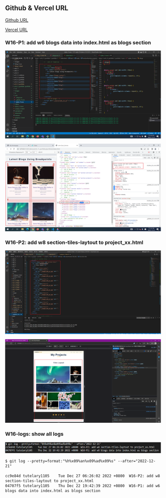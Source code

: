 ## Github & Vercel URL

[Github URL](https://github.com/tutelary1105/1111-sweb-1N-demo-211411011)

[Vercel URL](https://1111-sweb-1-n-demo-211411011-71y5.vercel.app/)

### W16-P1: add w6 blogs data into index.html as blogs section

![](w16_p1-1.png)

![](w16_p1-2.png)

### W16-P2: add w8 section-tiles-laytout to project_xx.html

![](w16_p2-1.png)

![](w16_p2-2.png)


### W16-logs: show all logs

![](w16_logs.png)

```
$ git log --pretty=format:"%h%x09%an%x09%ad%x09%s" --after="2022-12-21"

cc9e84d tutelary1105    Tue Dec 27 06:26:02 2022 +0800  W16-P2: add w8 section-tiles-laytout to project_xx.html
04707f5 tutelary1105    Thu Dec 22 19:42:39 2022 +0800  W16-P1: add w6 blogs data into index.html as blogs section
